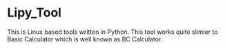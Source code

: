 # Lipy_Tool
This is Linux based tools written in Python. This tool works quite slimier to Basic Calculator which is well known as BC Calculator.

